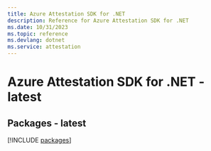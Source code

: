 ```yaml
---
title: Azure Attestation SDK for .NET
description: Reference for Azure Attestation SDK for .NET
ms.date: 10/31/2023
ms.topic: reference
ms.devlang: dotnet
ms.service: attestation
---
```

# Azure Attestation SDK for .NET - latest
## Packages - latest
[!INCLUDE [packages](attestation-index.md)]
